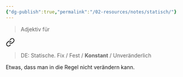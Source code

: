 ```yaml
---
{"dg-publish":true,"permalink":"/02-resources/notes/statisch/"}
---
```


> Adjektiv für 
<div class="transclusion internal-embed is-loaded"><a class="markdown-embed-link" href="/02-resources/notes/static/" aria-label="Open link"><svg xmlns="http://www.w3.org/2000/svg" width="24" height="24" viewBox="0 0 24 24" fill="none" stroke="currentColor" stroke-width="2" stroke-linecap="round" stroke-linejoin="round" class="svg-icon lucide-link"><path d="M10 13a5 5 0 0 0 7.54.54l3-3a5 5 0 0 0-7.07-7.07l-1.72 1.71"></path><path d="M14 11a5 5 0 0 0-7.54-.54l-3 3a5 5 0 0 0 7.07 7.07l1.71-1.71"></path></svg></a><div class="markdown-embed">




>DE: Statische.
>Fix / Fest / **Konstant** / Unveränderlich

Etwas, dass man in die Regel nicht verändern kann.



</div></div>
